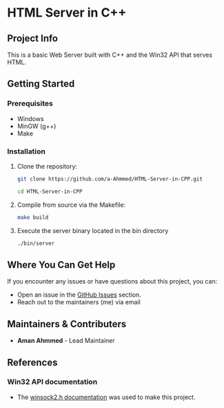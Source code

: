 # HTML Server in C++

## Project Info
This is a basic Web Server built with C++ and the Win32 API that serves HTML.

## Getting Started

### Prerequisites
- Windows
- MinGW (g++)
- Make

### Installation
1. Clone the repository:
   ```bash
   git clone https://github.com/a-Ahmmed/HTML-Server-in-CPP.git

   cd HTML-Server-in-CPP
2. Compile from source via the Makefile:
   ```bash
   make build
3. Execute the server binary located in the bin directory
   ```bash
   ./bin/server
## Where You Can Get Help
If you encounter any issues or have questions about this project, you can:
- Open an issue in the [GitHub Issues](https://github.com/a-Ahmmed/HTML-Server-in-CPP/issues) section.
- Reach out to the maintainers (me) via email

## Maintainers & Contributers
- **Aman Ahmmed** - Lead Maintainer

## References

### Win32 API documentation
- The [winsock2.h documentation](https://learn.microsoft.com/en-us/windows/win32/api/winsock2/) was used to make this project.
